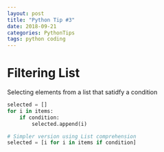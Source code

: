 ```yaml
---
layout: post
title: "Python Tip #3"
date: 2018-09-21
categories: PythonTips
tags: python coding
---
```


# Filtering List

Selecting elements from a list that satidfy a condition

```python
selected = []
for i in items:
    if condition:
        selected.append(i)

# Simpler version using List comprehension
selected = [i for i in items if condition]
```
